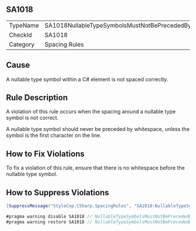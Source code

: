 ﻿## SA1018

<table>
<tr>
  <td>TypeName</td>
  <td>SA1018NullableTypeSymbolsMustNotBePrecededBySpace</td>
</tr>
<tr>
  <td>CheckId</td>
  <td>SA1018</td>
</tr>
<tr>
  <td>Category</td>
  <td>Spacing Rules</td>
</tr>
</table>

## Cause

A nullable type symbol within a C# element is not spaced correctly.

## Rule Description

A violation of this rule occurs when the spacing around a nullable type symbol is not correct.

A nullable type symbol should never be preceded by whitespace, unless the symbol is the first character on the line.

## How to Fix Violations

To fix a violation of this rule, ensure that there is no whitespace before the nullable type symbol.

## How to Suppress Violations

```csharp
[SuppressMessage("StyleCop.CSharp.SpacingRules", "SA1018:NullableTypeSymbolsMustNotBePrecededBySpace", Justification = "Reviewed.")]
```

```csharp
#pragma warning disable SA1018 // NullableTypeSymbolsMustNotBePrecededBySpace
#pragma warning restore SA1018 // NullableTypeSymbolsMustNotBePrecededBySpace
```
